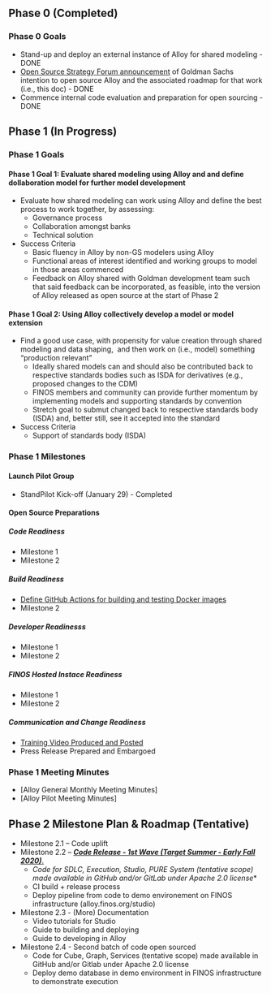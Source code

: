 ## Phase 0 (Completed)
### Phase 0 Goals
* Stand-up and deploy an external instance of Alloy for shared modeling - DONE
* [Open Source Strategy Forum announcement](https://www.youtube.com/watch?v=fPUYUt9Yr_I) of Goldman Sachs intention to open source Alloy and the associated roadmap for that work (i.e., this doc) - DONE 
* Commence internal code evaluation and preparation for open sourcing - DONE


## Phase 1 (In Progress)
### Phase 1 Goals
#### Phase 1 Goal 1: Evaluate shared modeling using Alloy and and define dollaboration model for further model development
* Evaluate how shared modeling can work using Alloy and define the best process to work together, by assessing: 
    * Governance process 
    * Collaboration amongst banks 
    * Technical solution 
* Success Criteria
    * Basic fluency in Alloy by non-GS modelers using Alloy
    * Functional areas of interest identified and working groups to model in those areas commenced
    * Feedback on Alloy shared with Goldman development team such that said feedback can be incorporated, as feasible, into the version of Alloy released as open source at the start of Phase 2 

#### Phase 1 Goal 2: Using Alloy collectively develop a model or model extension
* Find a good use case, with propensity for value creation through shared modeling and data shaping,  and then work on (i.e., model) something “production relevant” 
    * Ideally shared models can and should also be contributed back to respective standards bodies such as ISDA for derivatives (e.g., proposed changes to the CDM) 
    * FINOS members and community can provide further momentum by implementing models and supporting standards by convention
    * Stretch goal to submut changed back to respective standards body (ISDA) and, better still, see it accepted into the standard
* Success Criteria
    * Support of standards body (ISDA)


### Phase 1 Milestones
#### Launch Pilot Group
* StandPilot Kick-off (January 29) - Completed 

#### Open Source Preparations
##### Code Readiness
* Milestone 1
* Milestone 2

##### Build Readiness
* [Define GitHub Actions for building and testing Docker images](https://github.com/finos/alloy/issues/93)
* Milestone 2

##### Developer Readinesss
* Milestone 1
* Milestone 2

##### FINOS Hosted Instace Readiness
* Milestone 1
* Milestone 2

##### Communication and Change Readiness
* [Training Video Produced and Posted](https://github.com/finos/alloy/issues/26)
* Press Release Prepared and Embargoed


### Phase 1 Meeting Minutes
* [Alloy General Monthly Meeting Minutes]
* [Alloy Pilot Meeting Minutes]
    

## Phase 2 Milestone Plan & Roadmap (Tentative)
* Milestone 2.1 – Code uplift
* Milestone 2.2 – [_**Code Release - 1st Wave (Target Summer - Early Fall 2020)**_.](https://github.com/finos/alloy/issues?q=is%3Aopen+is%3Aissue+label%3A%22Milestone%3A+Code+Open+Sourced+%281st+Wave%29%22)
  * *Code for SDLC, Execution, Studio, PURE System (tentative scope) made available in GitHub and/or GitLab under Apache 2.0 license**
  * CI build + release process
  * Deploy pipeline from code to demo environement on FINOS infrastructure (alloy.finos.org/studio)
* Milestone 2.3 - (More) Documentation
  * Video tutorials for Studio
  * Guide to building and deploying
  * Guide to developing in Alloy
* Milestone 2.4 - Second batch of code open sourced
  * Code for Cube, Graph, Services (tentative scope) made available in GitHub and/or Gitlab under Apache 2.0 license
  * Deploy demo database in demo environment in FINOS infrastructure to demonstrate execution
